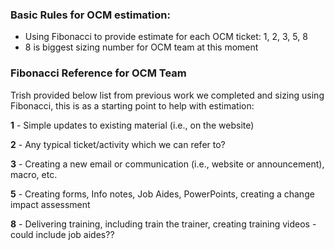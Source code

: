 ### Basic Rules for OCM estimation: 

-	Using Fibonacci to provide estimate for each OCM ticket: 1, 2, 3, 5, 8
-	8 is biggest sizing number for OCM team at this moment 

### Fibonacci Reference for OCM Team

Trish provided below list from previous work we completed and sizing using Fibonacci, this is as a starting point to help with estimation: 

**1** - Simple updates to existing material (i.e., on the website)

**2** - Any typical ticket/activity which we can refer to?

**3** - Creating a new email or communication (i.e., website or announcement), macro, etc.

**5** - Creating forms, Info notes, Job Aides, PowerPoints, creating a change impact assessment

**8** - Delivering training, including train the trainer, creating training videos - could include job aides??


